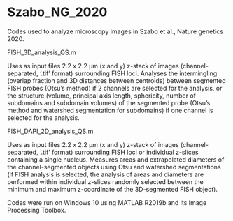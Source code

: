 # Szabo_NG_2020
Codes used to analyze microscopy images in Szabo et al., Nature genetics 2020.

FISH_3D_analysis_QS.m

Uses as input files 2.2 x 2.2 µm (x and y) z-stack of images (channel-separated, ‘.tif’ format) surrounding FISH loci. Analyses the intermingling (overlap fraction and 3D distances between centroids) between segmented FISH probes (Otsu’s method) if 2 channels are selected for the analysis, or the structure (volume, principal axis length, sphericity, number of subdomains and subdomain volumes) of the segmented probe (Otsu’s method and watershed segmentation for subdomains) if one channel is selected for the analysis.

FISH_DAPI_2D_analysis_QS.m

Uses as input files 2.2 x 2.2 µm (x and y) z-stack of images (channel-separated, ‘.tif’ format) surrounding FISH loci or individual z-slices containing a single nucleus. Measures areas and extrapolated diameters of the channel-segmented objects using Otsu and watershed segmentations (if FISH analysis is selected, the analysis of areas and diameters are performed within individual z-slices randomly selected between the minimum and maximum z-coordinate of the 3D-segmented FISH object).

Codes were run on Windows 10 using MATLAB R2019b and its Image Processing Toolbox.
